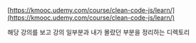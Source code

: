 [https://kmooc.udemy.com/course/clean-code-js/learn/](https://kmooc.udemy.com/course/clean-code-js/learn/)

해당 강의를 보고 강의 일부분과 내가 몰랐던 부분을 정리하는 디렉토리
